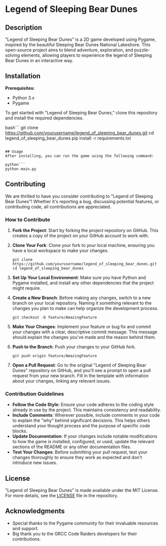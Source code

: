 # Legend of Sleeping Bear Dunes

## Description
"Legend of Sleeping Bear Dunes" is a 2D game developed using Pygame, inspired by the beautiful Sleeping Bear Dunes National Lakeshore. This open-source project aims to blend adventure, exploration, and puzzle-solving elements, allowing players to experience the legend of Sleeping Bear Dunes in an interactive way.

## Installation
**Prerequisites:**
- Python 3.x
- Pygame

To get started with "Legend of Sleeping Bear Dunes," clone this repository and install the required dependencies.

bash```
git clone https://github.com/yourusername/legend_of_sleeping_bear_dunes.git
cd legend_of_sleeping_bear_dunes
pip install -r requirements.txt
```

## Usage
After installing, you can run the game using the following command:

python```
python main.py
```

## Contributing
We are thrilled to have you consider contributing to "Legend of Sleeping Bear Dunes"! Whether it's reporting a bug, discussing potential features, or contributing code, all contributions are appreciated.

### How to Contribute

1. **Fork the Project**: Start by forking the project repository on GitHub. This creates a copy of the project on your GitHub account to work with.

2. **Clone Your Fork**: Clone your fork to your local machine, ensuring you have a local workspace to make your changes.

    ```
    git clone https://github.com/yourusername/legend_of_sleeping_bear_dunes.git
    cd legend_of_sleeping_bear_dunes
    ```

3. **Set Up Your Local Environment**: Make sure you have Python and Pygame installed, and install any other dependencies that the project might require.

4. **Create a New Branch**: Before making any changes, switch to a new branch on your local repository. Naming it something relevant to the changes you plan to make can help organize the development process.

    ```
    git checkout -b feature/AmazingFeature
    ```

5. **Make Your Changes**: Implement your feature or bug fix and commit your changes with a clear, descriptive commit message. This message should explain the changes you've made and the reason behind them.

6. **Push to the Branch**: Push your changes to your GitHub fork.

    ```
    git push origin feature/AmazingFeature
    ```

7. **Open a Pull Request**: Go to the original "Legend of Sleeping Bear Dunes" repository on GitHub, and you'll see a prompt to open a pull request from your new branch. Fill in the template with information about your changes, linking any relevant issues.

### Contribution Guidelines

- **Follow the Code Style**: Ensure your code adheres to the coding style already in use by the project. This maintains consistency and readability.
- **Include Comments**: Wherever possible, include comments in your code to explain the "why" behind significant decisions. This helps others understand your thought process and the purpose of specific code blocks.
- **Update Documentation**: If your changes include notable modifications to how the game is installed, configured, or used, update the relevant sections of the README or any other documentation files.
- **Test Your Changes**: Before submitting your pull request, test your changes thoroughly to ensure they work as expected and don't introduce new issues.

## License
"Legend of Sleeping Bear Dunes" is made available under the MIT License. For more details, see the [LICENSE](LICENSE) file in the repository.

## Acknowledgments
- Special thanks to the Pygame community for their invaluable resources and support.
- Big thank you to the GRCC Code Raiders developers for their contributions.
